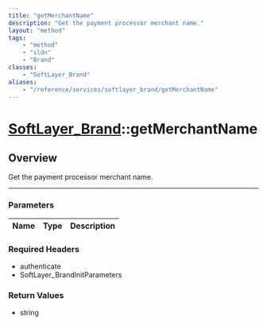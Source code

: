 ```yaml
---
title: "getMerchantName"
description: "Get the payment processor merchant name."
layout: "method"
tags:
    - "method"
    - "sldn"
    - "Brand"
classes:
    - "SoftLayer_Brand"
aliases:
    - "/reference/services/softlayer_brand/getMerchantName"
---
```

# [SoftLayer_Brand](/reference/services/SoftLayer_Brand)::getMerchantName




## Overview 
Get the payment processor merchant name.

-----

### Parameters 
|Name | Type | Description |
| --- | --- | --- |


### Required Headers
* authenticate
* SoftLayer_BrandInitParameters


### Return Values
* string





